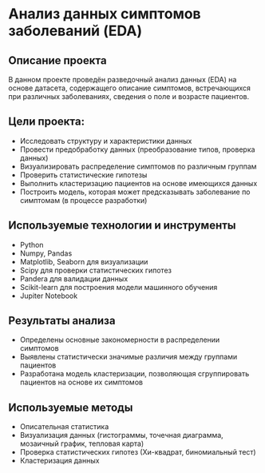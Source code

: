 # Анализ данных симптомов заболеваний (EDA)
## Описание проекта

В данном проекте проведён разведочный анализ данных (EDA) на основе датасета, содержащего описание симптомов, встречающихся при различных заболеваниях, сведения о поле и возрасте пациентов.

## Цели проекта:
- Исследовать структуру и характеристики данных
- Провести предобработку данных (преобразование типов, проверка данных)
- Визуализировать распределение симптомов по различным группам
- Проверить статистические гипотезы
- Выполнить кластеризацию пациентов на основе имеющихся данных
- Построить модель, которая может предсказывать заболевание по симптомам (в процессе разработки)

## Используемые технологии и инструменты
- Python
- Numpy, Pandas
- Matplotlib, Seaborn для визуализации
- Scipy для проверки статистических гипотез
- Pandera для валидации данных
- Scikit-learn для построения модели машинного обучения
- Jupiter Notebook

## Результаты анализа
- Определены основные закономерности в распределении симптомов
- Выявлены статистически значимые различия между группами пациентов
- Разработана модель кластеризации, позволяющая сгруппировать пациентов на основе их симптомов

## Используемые методы
- Описательная статистика
- Визуализация данных (гистограммы, точечная диаграмма, мозаичный график, тепловая карта)
- Проверка статистических гипотез (Хи-квадрат, биномиальный тест)
- Кластеризация данных
